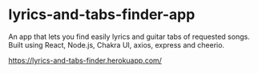 # lyrics-and-tabs-finder-app
An app that lets you find easily lyrics and guitar tabs of requested songs. 
Built using React, Node.js, Chakra UI, axios, express and cheerio.

https://lyrics-and-tabs-finder.herokuapp.com/
